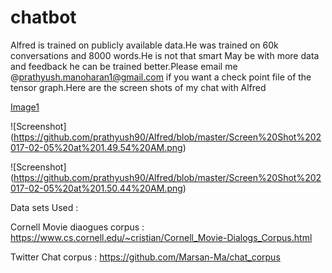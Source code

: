 # chatbot

Alfred is trained on publicly available data.He was trained on 60k conversations and 8000 words.He is not that smart May be with more data and feedback he can be trained better.Please email me @prathyush.manoharan1@gmail.com if you want a check point file of the tensor graph.Here are the screen shots of my chat with Alfred

<a target="_blank" href ="https://github.com/prathyush90/Alfred/blob/master/Screen%20Shot%202017-02-05%20at%201.49.46%20AM.png">Image1</a>

![Screenshot] (https://github.com/prathyush90/Alfred/blob/master/Screen%20Shot%202017-02-05%20at%201.49.54%20AM.png)<br>

![Screenshot] (https://github.com/prathyush90/Alfred/blob/master/Screen%20Shot%202017-02-05%20at%201.50.44%20AM.png)<br>



Data sets Used :


Cornell Movie diaogues corpus : https://www.cs.cornell.edu/~cristian/Cornell_Movie-Dialogs_Corpus.html


Twitter Chat corpus           : https://github.com/Marsan-Ma/chat_corpus   
